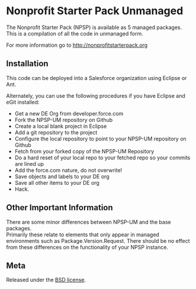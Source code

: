 Nonprofit Starter Pack Unmanaged
================================

The Nonprofit Starter Pack (NPSP) is available as 5 managed packages.
This is a compilation of all the code in unmanaged form.

For more information go to http://nonprofitstarterpack.org

Installation
---

This code can be deployed into a Salesforce organization using Eclipse or Ant.

Alternately, you can use the following procedures if you have Eclipse and eGit installed:
- Get a new DE Org from developer.force.com
- Fork the NPSP-UM repository on Github
- Create a local blank project in Eclipse
- Add a git repository to the project
- Configure the local repository to point to your NPSP-UM repository on Github
- Fetch from your forked copy of the NPSP-UM Repository
- Do a hard reset of your local repo to your fetched repo so your commits are lined up
- Add the force.com nature, do not overwrite!
- Save objects and labels to your DE org
- Save all other items to your DE org
- Hack.


Other Important Information
---

There are some minor differences between NPSP-UM and the base packages.  
Primarily these relate to elements that only appear in managed environments such as Package.Version.Request.
There should be no effect from these differences on the functionality of your NPSP instance.


Meta
----

Released under the [BSD license](http://www.opensource.org/licenses/BSD-3-Clause).